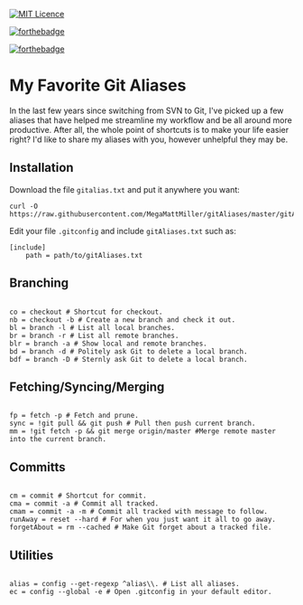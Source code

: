 [![MIT Licence](https://badges.frapsoft.com/os/mit/mit.svg?v=103)](https://opensource.org/licenses/mit-license.php)

[![forthebadge](https://forthebadge.com/images/badges/gluten-free.svg)](https://forthebadge.com)

[![forthebadge](https://forthebadge.com/images/badges/uses-badges.svg)](https://forthebadge.com)


# My Favorite Git Aliases

In the last few years since switching from SVN to Git, I've picked up a few aliases that have helped me streamline my workflow and be all around more productive. After all, the whole point of shortcuts is to make your life easier right? I'd like to share my aliases with you, however unhelpful they may be.

## Installation

Download the file `gitalias.txt` and put it anywhere you want:

    curl -O https://raw.githubusercontent.com/MegaMattMiller/gitAliases/master/gitAliases.txt

Edit your file `.gitconfig` and include `gitAliases.txt` such as:

    [include]
        path = path/to/gitAliases.txt

## Branching

```.gitconfig

co = checkout # Shortcut for checkout.
nb = checkout -b # Create a new branch and check it out.
bl = branch -l # List all local branches.
br = branch -r # List all remote branches.
blr = branch -a # Show local and remote branches.
bd = branch -d # Politely ask Git to delete a local branch.
bdf = branch -D # Sternly ask Git to delete a local branch.

```

## Fetching/Syncing/Merging

```.gitconfig

fp = fetch -p # Fetch and prune.
sync = !git pull && git push # Pull then push current branch.
mm = !git fetch -p && git merge origin/master #Merge remote master into the current branch.

```

## Committs

```.gitconfig

cm = commit # Shortcut for commit.
cma = commit -a # Commit all tracked.
cmam = commit -a -m # Commit all tracked with message to follow.
runAway = reset --hard # For when you just want it all to go away.
forgetAbout = rm --cached # Make Git forget about a tracked file.

```

## Utilities

```.gitconfig

alias = config --get-regexp ^alias\\. # List all aliases.
ec = config --global -e # Open .gitconfig in your default editor.

```
